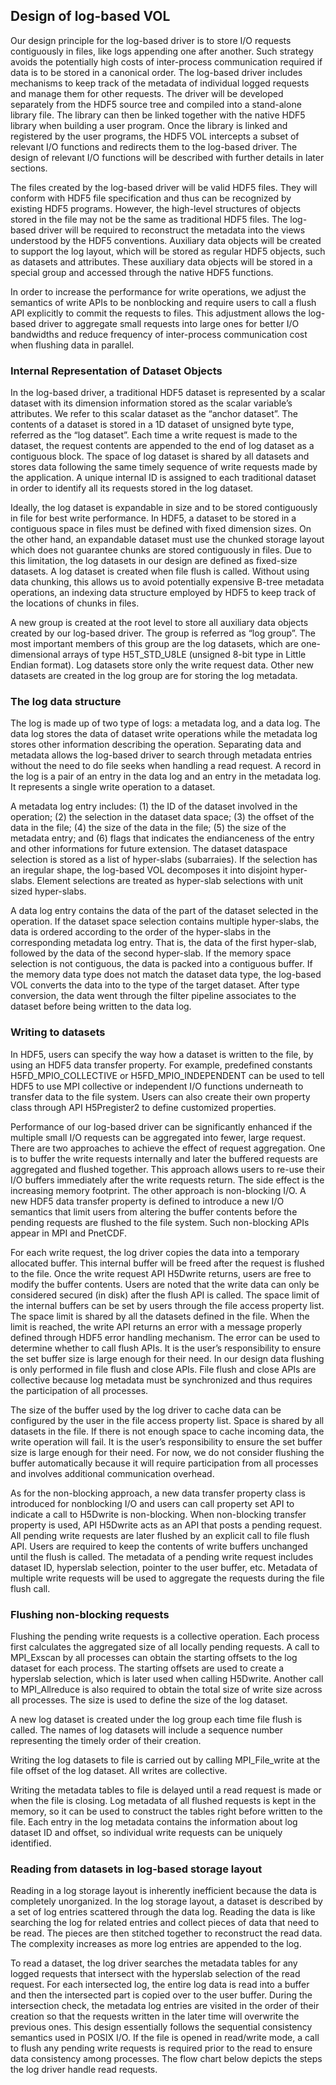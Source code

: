 ## Design of log-based VOL

Our design principle for the log-based driver is to store I/O requests contiguously in files, like logs appending one after another.
Such strategy avoids the potentially high costs of inter-process communication required if data is to be stored in a canonical order.
The log-based driver includes mechanisms to keep track of the metadata of individual logged requests and manage them for other requests.
The driver will be developed separately from the HDF5 source tree and compiled into a stand-alone library file.
The library can then be linked together with the native HDF5 library when building a user program.
Once the library is linked and registered by the user programs, the HDF5 VOL intercepts a subset of relevant I/O functions and redirects them to the log-based driver.
The design of relevant I/O functions will be described with further details in later sections.

The files created by the log-based driver will be valid HDF5 files.
They will conform with HDF5 file specification and thus can be recognized by existing HDF5 programs.
However, the high-level structures of objects stored in the file may not be the same as traditional HDF5 files.
The log-based driver will be required to reconstruct the metadata into the views understood by the HDF5 conventions.
Auxiliary data objects will be created to support the log layout, which will be stored as regular HDF5 objects, such as datasets and attributes.
These auxiliary data objects will be stored in a special group and accessed through the native HDF5 functions.

In order to increase the performance for write operations, we adjust the semantics of write APIs to be nonblocking and require users to call a flush API explicitly to commit the requests to files.
This adjustment allows the log-based driver to aggregate small requests into large ones for better I/O bandwidths and reduce frequency of inter-process communication cost when flushing data in parallel.

### Internal Representation of Dataset Objects
In the log-based driver, a traditional HDF5 dataset is represented by a scalar dataset with its dimension information stored as the scalar variable’s attributes.
We refer to this scalar dataset as the “anchor dataset”.
The contents of a dataset is stored in a 1D dataset of unsigned byte type, referred as the “log dataset”.
Each time a write request is made to the dataset, the request contents are appended to the end of log dataset as a contiguous block.
The space of log dataset is shared by all datasets and stores data following the same timely sequence of write requests made by the application.
A unique internal ID is assigned to each traditional dataset in order to identify all its requests stored in the log dataset.

Ideally, the log dataset is expandable in size and to be stored contiguously in file for best write performance.
In HDF5, a dataset to be stored in a contiguous space in files must be defined with fixed dimension sizes.
On the other hand, an expandable dataset must use the chunked storage layout which does not guarantee chunks are stored contiguously in files.
Due to this limitation, the log datasets in our design are defined as fixed-size datasets.
A log dataset is created when file flush is called.
Without using data chunking, this allows us to avoid potentially expensive B-tree metadata operations, an indexing data structure employed by HDF5 to keep track of the locations of chunks in files.

A new group is created at the root level to store all auxiliary data objects created by our log-based driver.
The group is referred as “log group”.
The most important members of this group are the log datasets, which are one-dimensional arrays of type H5T_STD_U8LE (unsigned 8-bit type in Little Endian format).
Log datasets store only the write request data. Other new datasets are created in the log group are for storing the log metadata.

### The log data structure
The log is made up of two type of logs: a metadata log, and a data log.
The data log stores the data of dataset write operations while the metadata log stores other information describing the operation.
Separating data and metadata allows the log-based driver to search through metadata entries without the need to do file seeks when handling a read request.
A record in the log is a pair of an entry in the data log and an entry in the metadata log.
It represents a single write operation to a dataset.

A metadata log entry includes: (1) the ID of the dataset involved in the operation; (2) the selection in the dataset data space; (3) the offset of the data in the file; (4) the size of the data in the file; (5) the size of the metadata entry; and (6) flags that indicates the endianceness of the entry and other informations for future extension.
The dataset dataspace selection is stored as a list of hyper-slabs (subarraies).
If the selection has an iregular shape, the log-based VOL decomposes it into disjoint hyper-slabs.
Element selections are treated as hyper-slab selections with unit sized hyper-slabs. 

A data log entry contains the data of the part of the dataset selected in the operation.
If the dataset space selection contains multiple hyper-slabs, the data is ordered according to the order of the hyper-slabs in the corresponding metadata log entry.
That is, the data of the first hyper-slab, followed by the data of the second hyper-slab.
If the memory space selection is not contiguous, the data is packed into a contiguous buffer.
If the memory data type does not match the dataset data type, the log-based VOL converts the data into to the type of the target dataset.
After type conversion, the data went through the filter pipeline associates to the dataset before being written to the data log.

### Writing to datasets

In HDF5, users can specify the way how a dataset is written to the file, by using an HDF5 data transfer property.
For example, predefined constants H5FD_MPIO_COLLECTIVE or H5FD_MPIO_INDEPENDENT can be used to tell HDF5 to use MPI collective or independent I/O functions underneath to transfer data to the file system.
Users can also create their own property class through API H5Pregister2 to define customized properties.

Performance of our log-based driver can be significantly enhanced if the multiple small I/O requests can be aggregated into fewer, large request.
There are two approaches to achieve the effect of request aggregation.
One is to buffer the write requests internally and later the buffered requests are aggregated and flushed together.
This approach allows users to re-use their I/O buffers immediately after the write requests return.
The side effect is the increasing memory footprint.
The other approach is non-blocking I/O.
A new HDF5 data transfer property is defined to introduce a new I/O semantics that limit users from altering the buffer contents before the pending requests are flushed to the file system.
Such non-blocking APIs appear in MPI and PnetCDF.

For each write request, the log driver copies the data into a temporary allocated buffer.
This internal buffer will be freed after the request is flushed to the file.
Once the write request API H5Dwrite returns, users are free to modify the buffer contents.
Users are noted that the write data can only be considered secured (in disk) after the flush API is called.
The space limit of the internal buffers can be set by users through the file access property list.
The space limit is shared by all the datasets defined in the file.
When the limit is reached, the write API returns an error with a message properly defined through HDF5 error handling mechanism.
The error can be used to determine whether to call flush APIs.
It is the user’s responsibility to ensure the set buffer size is large enough for their need.
In our design data flushing is only performed in file flush and close APIs.
File flush and close APIs are collective because log metadata must be synchronized and thus requires the participation of all processes.

The size of the buffer used by the log driver to cache data can be configured by the user in the file access property list.
Space is shared by all datasets in the file.
If there is not enough space to cache incoming data, the write operation will fail.
It is the user’s responsibility to ensure the set buffer size is large enough for their need.
For now, we do not consider flushing the buffer automatically because it will require participation from all processes and involves additional communication overhead.

As for the non-blocking approach, a new data transfer property class is introduced for nonblocking I/O and users can call property set API to indicate a call to H5Dwrite is non-blocking.
When non-blocking transfer property is used, API H5Dwrite acts as an API that posts a pending request.
All pending write requests are later flushed by an explicit call to file flush API.
Users are required to keep the contents of write buffers unchanged until the flush is called. The metadata of a pending write request includes dataset ID, hyperslab selection, pointer to the user buffer, etc.
Metadata of multiple write requests will be used to aggregate the requests during the file flush call.

### Flushing non-blocking requests

Flushing the pending write requests is a collective operation.
Each process first calculates the aggregated size of all locally pending requests.
A call to MPI_Exscan by all processes can obtain the starting offsets to the log dataset for each process.
The starting offsets are used to create a hyperslab selection, which is later used when calling H5Dwrite.
Another call to MPI_Allreduce is also required to obtain the total size of write size across all processes.
The size is used to define the size of the log dataset.

A new log dataset is created under the log group each time file flush is called.
The names of log datasets will include a sequence number representing the timely order of their creation.

Writing the log datasets to file is carried out by calling MPI_File_write at the file offset of the log dataset. All writes are collective.

Writing the metadata tables to file is delayed until a read request is made or when the file is closing.
Log metadata of all flushed requests is kept in the memory, so it can be used to construct the tables right before written to the file. Each entry in the log metadata contains the information about log dataset ID and offset, so individual write requests can be uniquely identified.

### Reading from datasets in log-based storage layout

Reading in a log storage layout is inherently inefficient because the data is completely unorganized.
In the log storage layout, a dataset is described by a set of log entries scattered through the data log.
Reading the data is like searching the log for related entries and collect pieces of data that need to be read.
The pieces are then stitched together to reconstruct the read data.
The complexity increases as more log entries are appended to the log.

To read a dataset, the log driver searches the metadata tables for any logged requests that intersect with the hyperslab selection of the read request.
For each intersected log, the entire log data is read into a buffer and then the intersected part is copied over to the user buffer.
During the intersection check, the metadata log entries are visited in the order of their creation so that the requests written in the later time will overwrite the previous ones.
This design essentially follows the sequential consistency semantics used in POSIX I/O.
If the file is opened in read/write mode, a call to flush any pending write requests is required prior to the read to ensure data consistency among processes.
The flow chart below depicts the steps the log driver handle read requests.
